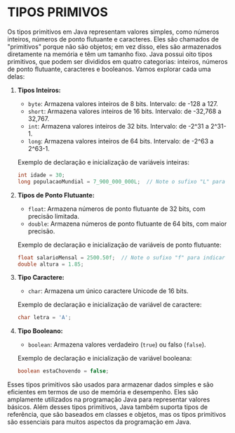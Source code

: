 # TIPOS PRIMIVOS
Os tipos primitivos em Java representam valores simples, como números inteiros, números de ponto flutuante e caracteres. Eles são chamados de "primitivos" porque não são objetos; em vez disso, eles são armazenados diretamente na memória e têm um tamanho fixo. Java possui oito tipos primitivos, que podem ser divididos em quatro categorias: inteiros, números de ponto flutuante, caracteres e booleanos. Vamos explorar cada uma delas:

1. **Tipos Inteiros:**

   - `byte`: Armazena valores inteiros de 8 bits. Intervalo: de -128 a 127.
   - `short`: Armazena valores inteiros de 16 bits. Intervalo: de -32,768 a 32,767.
   - `int`: Armazena valores inteiros de 32 bits. Intervalo: de -2^31 a 2^31-1.
   - `long`: Armazena valores inteiros de 64 bits. Intervalo: de -2^63 a 2^63-1.

   Exemplo de declaração e inicialização de variáveis inteiras:

   ```java
   int idade = 30;
   long populacaoMundial = 7_900_000_000L;  // Note o sufixo "L" para indicar um valor longo.
   ```

2. **Tipos de Ponto Flutuante:**

   - `float`: Armazena números de ponto flutuante de 32 bits, com precisão limitada.
   - `double`: Armazena números de ponto flutuante de 64 bits, com maior precisão.

   Exemplo de declaração e inicialização de variáveis de ponto flutuante:

   ```java
   float salarioMensal = 2500.50f;  // Note o sufixo "f" para indicar um valor float.
   double altura = 1.85;
   ```

3. **Tipo Caractere:**

   - `char`: Armazena um único caractere Unicode de 16 bits.

   Exemplo de declaração e inicialização de variável de caractere:

   ```java
   char letra = 'A';
   ```

4. **Tipo Booleano:**

   - `boolean`: Armazena valores verdadeiro (`true`) ou falso (`false`).

   Exemplo de declaração e inicialização de variável booleana:

   ```java
   boolean estaChovendo = false;
   ```

Esses tipos primitivos são usados para armazenar dados simples e são eficientes em termos de uso de memória e desempenho. Eles são amplamente utilizados na programação Java para representar valores básicos. Além desses tipos primitivos, Java também suporta tipos de referência, que são baseados em classes e objetos, mas os tipos primitivos são essenciais para muitos aspectos da programação em Java.